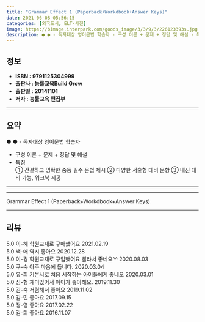 ```yaml
---
title: "Grammar Effect 1 (Paperback+Workdbook+Answer Keys)"
date: 2021-06-08 05:56:15
categories: [외국도서, ELT-사전]
image: https://bimage.interpark.com/goods_image/3/3/9/3/226123393s.jpg
description: ● ● - 독자대상 영어문법 학습자 - 구성 이론 + 문제 + 정답 및 해설 - 특징 ① 간결하고 명확한 중등 필수 문법 제시 ② 다양한 서술형 대비 문항 ③ 내신 대비 가능, 워크북 제공
---
```


## **정보**

- **ISBN : 9791125304999**
- **출판사 : 능률교육Build Grow**
- **출판일 : 20141101**
- **저자 : 능률교육 편집부**

------



## **요약**

●  ●  - 독자대상  영어문법 학습자
- 구성  이론 + 문제 + 정답 및 해설
- 특징  
① 간결하고 명확한 중등 필수 문법 제시
② 다양한 서술형 대비 문항
③ 내신 대비 가능, 워크북 제공

------



------


Grammar Effect 1 (Paperback+Workdbook+Answer Keys) 

------


## **리뷰** 

5.0 이-혜 학원교재로 구매했어요 2021.02.19 <br/>5.0 백-애 역시 좋아요 2020.12.28 <br/>5.0 이-경 학원교재로 구입했어요 빨라서 좋네요^^ 2020.08.03 <br/>5.0 구-숙 아주 마음에 듭니다. 2020.03.04 <br/>5.0 유-희 기본서로 처음 시작하는 아이들에게 좋네오 2020.03.01 <br/>5.0 심-형 재미있어서 아이가 좋아해요. 2019.11.30 <br/>5.0 김-숙 저렴해서 좋아요 2019.11.02 <br/>5.0 김-민 좋아요 2017.09.15 <br/>5.0 정-영 좋아요 2017.02.22 <br/>5.0 김-희 좋아요 2016.11.07 <br/>